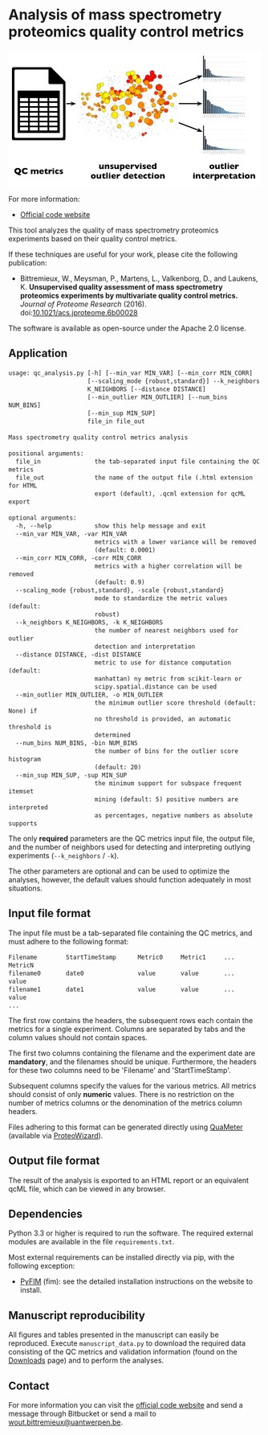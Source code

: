 Analysis of mass spectrometry proteomics quality control metrics
================================================================

![QC analysis](qc_analysis.png)

For more information:

* [Official code website](https://bitbucket.org/proteinspector/qc_analysis/)

This tool analyzes the quality of mass spectrometry proteomics experiments based on their quality control metrics.

If these techniques are useful for your work, please cite the following publication:

* Bittremieux, W., Meysman, P., Martens, L., Valkenborg, D., and Laukens, K. **Unsupervised quality assessment of mass spectrometry proteomics experiments by multivariate quality control metrics.** *Journal of Proteome Research* (2016). doi:[10.1021/acs.jproteome.6b00028](http://pubs.acs.org/doi/abs/10.1021/acs.jproteome.6b00028)


The software is available as open-source under the Apache 2.0 license.

Application
-----------

	usage: qc_analysis.py [-h] [--min_var MIN_VAR] [--min_corr MIN_CORR]
						  [--scaling_mode {robust,standard}] --k_neighbors
						  K_NEIGHBORS [--distance DISTANCE]
						  [--min_outlier MIN_OUTLIER] [--num_bins NUM_BINS]
						  [--min_sup MIN_SUP]
						  file_in file_out

	Mass spectrometry quality control metrics analysis

	positional arguments:
	  file_in               the tab-separated input file containing the QC metrics
      file_out              the name of the output file (.html extension for HTML
                            export (default), .qcml extension for qcML export

	optional arguments:
	  -h, --help            show this help message and exit
	  --min_var MIN_VAR, -var MIN_VAR
							metrics with a lower variance will be removed
							(default: 0.0001)
	  --min_corr MIN_CORR, -corr MIN_CORR
							metrics with a higher correlation will be removed
							(default: 0.9)
	  --scaling_mode {robust,standard}, -scale {robust,standard}
							mode to standardize the metric values (default:
							robust)
	  --k_neighbors K_NEIGHBORS, -k K_NEIGHBORS
							the number of nearest neighbors used for outlier
							detection and interpretation
	  --distance DISTANCE, -dist DISTANCE
							metric to use for distance computation (default:
							manhattan) ny metric from scikit-learn or
							scipy.spatial.distance can be used
	  --min_outlier MIN_OUTLIER, -o MIN_OUTLIER
							the minimum outlier score threshold (default: None) if
							no threshold is provided, an automatic threshold is
							determined
	  --num_bins NUM_BINS, -bin NUM_BINS
							the number of bins for the outlier score histogram
							(default: 20)
	  --min_sup MIN_SUP, -sup MIN_SUP
							the minimum support for subspace frequent itemset
							mining (default: 5) positive numbers are interpreted
							as percentages, negative numbers as absolute supports

The only **required** parameters are the QC metrics input file, the output file, and the number of neighbors used for detecting and interpreting outlying experiments (`--k_neighbors` / `-k`).

The other parameters are optional and can be used to optimize the analyses, however, the default values should function adequately in most situations.

Input file format
-----------------

The input file must be a tab-separated file containing the QC metrics, and must adhere to the following format:

	Filename		StartTimeStamp		Metric0		Metric1		...		MetricN
	filename0		date0				value		value		...		value
	filename1		date1				value		value		...		value
	...

The first row contains the headers, the subsequent rows each contain the metrics for a single experiment. Columns are separated by tabs and the column values should not contain spaces.

The first two columns containing the filename and the experiment date are **mandatory**, and the filenames should be unique. Furthermore, the headers for these two columns need to be 'Filename' and 'StartTimeStamp'.

Subsequent columns specify the values for the various metrics. All metrics should consist of only **numeric** values. There is no restriction on the number of metrics columns or the denomination of the metrics column headers.

Files adhering to this format can be generated directly using [QuaMeter](http://pubs.acs.org/doi/abs/10.1021/ac300629p) (available via [ProteoWizard](http://proteowizard.sourceforge.net/)).

Output file format
------------------

The result of the analysis is exported to an HTML report or an equivalent qcML file, which can be viewed in any browser.

Dependencies
------------

Python 3.3 or higher is required to run the software. The required external modules are available in the file `requirements.txt`.

Most external requirements can be installed directly via pip, with the following exception:

* [PyFIM](http://www.borgelt.net/pyfim.html) (fim): see the detailed installation instructions on the website to install.

Manuscript reproducibility
--------------------------

All figures and tables presented in the manuscript can easily be reproduced. Execute `manuscript_data.py` to download the required data consisting of the QC metrics and validation information (found on the [Downloads](https://bitbucket.org/proteinspector/qc_analysis/downloads) page) and to perform the analyses.

Contact
-------

For more information you can visit the [official code website](https://bitbucket.org/proteinspector/qc_analysis/) and send a message through Bitbucket or send a mail to <wout.bittremieux@uantwerpen.be>.
